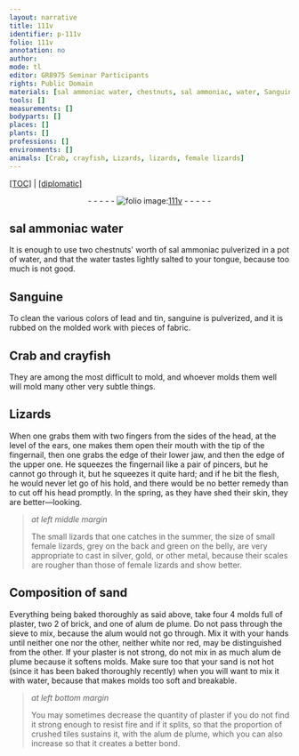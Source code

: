 ```yaml
---
layout: narrative
title: 111v
identifier: p-111v
folio: 111v
annotation: no
author:
mode: tl
editor: GR8975 Seminar Participants
rights: Public Domain
materials: [sal ammoniac water, chestnuts, sal ammoniac, water, Sanguine, lead, tin, sanguine, female lizards, sand, plaster, brick, alum de plume, alum, tiles]
tools: []
measurements: []
bodyparts: []
places: []
plants: []
professions: []
environments: []
animals: [Crab, crayfish, Lizards, lizards, female lizards]
---
```


<p><a href="{{ site.baseurl }}/translation/">[TOC]</a> | <a href="{{ site.baseurl }}/texts/p-111v_tc/" target="_blank">[diplomatic]</a></p><div class="folio" align="center">- - - - - <a href="http://gallica.bnf.fr/ark:/12148/btv1b10500001g/f228.image" target="_blank"><img src="https://cu-mkp.github.io/2017-workshop-edition/assets/photo-icon.png" alt="folio image: " style="display:inline-block; margin-bottom:-3px;"/>111v</a> - - - - - </div>  
  

## <span class="m">sal ammoniac water</span>

 
It is enough to use two <span class="m">chestnuts</span>' worth of <span class="m">sal ammoniac</span> pulverized in a pot of <span class="m">water</span>, and that the water tastes lightly salted to your tongue, because too much is not good.
 
 
  

## <span class="m">Sanguine</span>

 
To clean the various colors of <span class="m">lead</span> and <span class="m">tin</span>, <span class="m">sanguine</span> is pulverized, and it is rubbed on the molded work with pieces of fabric.
 
 
  

## <span class="al">Crab</span> and <span class="al">crayfish</span>

 
 They are among the most difficult to mold, and whoever molds them well will mold many other very subtle things.
 
 
  

## <span class="al">Lizards</span>

 
When one grabs them with two fingers from the sides of the head, at the level of the ears, one makes them open their mouth with the tip of the fingernail, then one grabs the edge of their lower jaw, and then <span class="x">the edge</span> of the upper one. He squeezes the fingernail like a pair of pincers, but he cannot go through it, but he squeezes it quite hard; and if he bit the flesh, he would never let go of his hold, and there would be no better remedy than to cut off his head promptly. In the spring, as they have shed their skin, they are better—looking.
 
> *at left middle margin*
> 
> 
>   The small <span class="al">lizards</span> that one catches in the summer, the size of small <span class="al">female lizards</span>, grey on the back and green on the belly, are very appropriate to cast in silver, gold, or other metal, because their scales are rougher than those of <span class="m"><span class="al">female lizards</span></span> and show better. 
 
 
  

## Composition of <span class="m">sand</span>

 
Everything being baked thoroughly as said above, take four 4 molds full of <span class="m">plaster</span>, two 2 of <span class="m">brick</span>, and one of <span class="m">alum de plume</span>. Do not pass through the sieve to mix, because the <span class="m">alum</span> would not go through. Mix it with your hands until neither one nor the other, neither white nor red, may be distinguished from the other. If your <span class="m">plaster</span> is not strong, do not mix in as much <span class="m">alum de plume</span> because it softens molds. Make sure too that your <span class="m">sand</span> is not hot (since it has been baked thoroughly recently) when you will want to mix it with <span class="m">water</span>, because that makes molds too soft and breakable. 
 
> *at left bottom margin*
> 
> 
>   You may sometimes decrease the quantity of <span class="m">plaster</span> if you do not find it strong enough to resist fire and if it splits, so that the proportion of crushed <span class="m">tiles</span> sustains it, with the <span class="m">alum de plume</span>, which you can also increase so that it creates a better bond.
 
